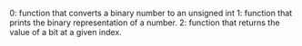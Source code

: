 0: function that converts a binary number to an unsigned int
1: function that prints the binary representation of a number.
2: function that returns the value of a bit at a given index.
